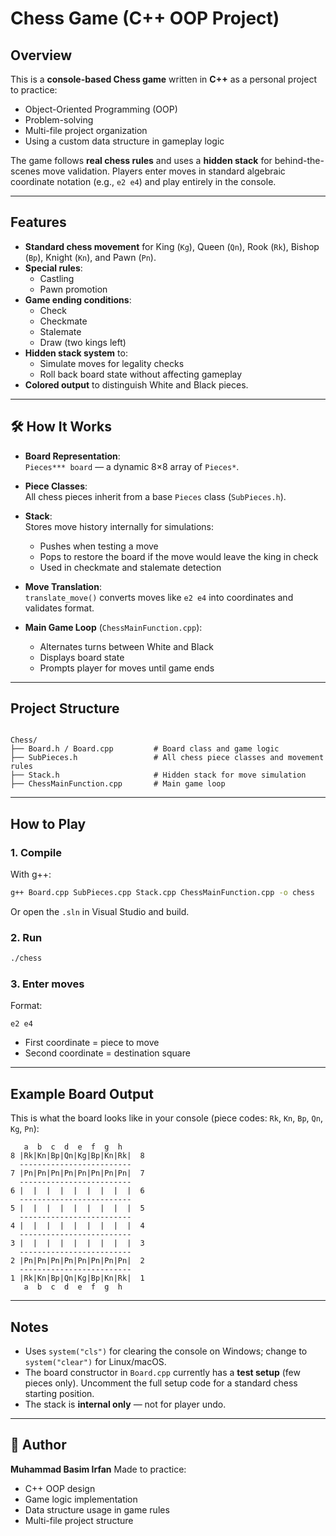 # Chess Game (C++ OOP Project)

## Overview
This is a **console-based Chess game** written in **C++** as a personal project to practice:
- Object-Oriented Programming (OOP)
- Problem-solving
- Multi-file project organization
- Using a custom data structure in gameplay logic

The game follows **real chess rules** and uses a **hidden stack** for behind-the-scenes move validation. Players enter moves in standard algebraic coordinate notation (e.g., `e2 e4`) and play entirely in the console.

---

## Features
- **Standard chess movement** for King (`Kg`), Queen (`Qn`), Rook (`Rk`), Bishop (`Bp`), Knight (`Kn`), and Pawn (`Pn`).
- **Special rules**:
  - Castling
  - Pawn promotion
- **Game ending conditions**:
  - Check
  - Checkmate
  - Stalemate
  - Draw (two kings left)
- **Hidden stack system** to:
  - Simulate moves for legality checks
  - Roll back board state without affecting gameplay
- **Colored output** to distinguish White and Black pieces.

---

## 🛠 How It Works
- **Board Representation**:  
  `Pieces*** board` — a dynamic 8×8 array of `Pieces*`.

- **Piece Classes**:  
  All chess pieces inherit from a base `Pieces` class (`SubPieces.h`).

- **Stack**:  
  Stores move history internally for simulations:
  - Pushes when testing a move
  - Pops to restore the board if the move would leave the king in check
  - Used in checkmate and stalemate detection

- **Move Translation**:  
  `translate_move()` converts moves like `e2 e4` into coordinates and validates format.

- **Main Game Loop** (`ChessMainFunction.cpp`):
  - Alternates turns between White and Black
  - Displays board state
  - Prompts player for moves until game ends

---

## Project Structure
```

Chess/
├── Board.h / Board.cpp         # Board class and game logic
├── SubPieces.h                 # All chess piece classes and movement rules
├── Stack.h                     # Hidden stack for move simulation
├── ChessMainFunction.cpp       # Main game loop

````

---

## How to Play
### 1. Compile
With g++:
```bash
g++ Board.cpp SubPieces.cpp Stack.cpp ChessMainFunction.cpp -o chess
````

Or open the `.sln` in Visual Studio and build.

### 2. Run

```bash
./chess
```

### 3. Enter moves

Format:

```
e2 e4
```

* First coordinate = piece to move
* Second coordinate = destination square

---

## Example Board Output

This is what the board looks like in your console (piece codes: `Rk`, `Kn`, `Bp`, `Qn`, `Kg`, `Pn`):

```
   a  b  c  d  e  f  g  h
8 |Rk|Kn|Bp|Qn|Kg|Bp|Kn|Rk|  8
  -------------------------
7 |Pn|Pn|Pn|Pn|Pn|Pn|Pn|Pn|  7
  -------------------------
6 |  |  |  |  |  |  |  |  |  6
  -------------------------
5 |  |  |  |  |  |  |  |  |  5
  -------------------------
4 |  |  |  |  |  |  |  |  |  4
  -------------------------
3 |  |  |  |  |  |  |  |  |  3
  -------------------------
2 |Pn|Pn|Pn|Pn|Pn|Pn|Pn|Pn|  2
  -------------------------
1 |Rk|Kn|Bp|Qn|Kg|Bp|Kn|Rk|  1
   a  b  c  d  e  f  g  h
```

---

##  Notes

* Uses `system("cls")` for clearing the console on Windows; change to `system("clear")` for Linux/macOS.
* The board constructor in `Board.cpp` currently has a **test setup** (few pieces only).
  Uncomment the full setup code for a standard chess starting position.
* The stack is **internal only** — not for player undo.

---

## 👤 Author

**Muhammad Basim Irfan**
Made to practice:

* C++ OOP design
* Game logic implementation
* Data structure usage in game rules
* Multi-file project structure

```
